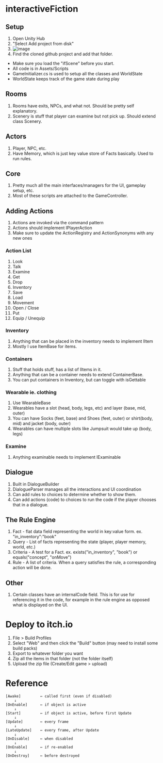 # interactiveFiction

## Setup

1. Open Unity Hub
2. "Select Add project from disk"
3. ![image](https://github.com/user-attachments/assets/9416fd4a-d36b-479b-a762-22a4fda393bf)
4. Find the cloned github project and add that folder.

- Make sure you load the "ifScene" before you start.
- All code is in Assets/Scripts
- GameInitializer.cs is used to setup all the classes and WorldState
- WorldState keeps track of the game state during play

## Rooms

1. Rooms have exits, NPCs, and what not. Should be pretty self explanatory.
2. Scenery is stuff that player can examine but not pick up. Should extend class Scenery.

## Actors

1. Player, NPC, etc.
2. Have Memory, which is just key value store of Facts basically. Used to run rules.

## Core

1. Pretty much all the main interfaces/managers for the UI, gameplay setup, etc.
2. Most of these scripts are attached to the GameController.

## Adding Actions

1. Actions are invoked via the command pattern
1. Actions should implement IPlayerAction
1. Make sure to update the ActionRegistry and ActionSynonyms with any new ones

### Action List

1. Look
2. Talk
3. Examine
4. Get
5. Drop
6. Inventory
7. Save
8. Load
9. Movement
10. Open / Close
11. Put
12. Equip / Unequip

### Inventory

1. Anything that can be placed in the inventory needs to implement IItem
2. Mostly I use ItemBase for items.

### Containers

1. Stuff that holds stuff, has a list of IItems in it.
2. Anything that can be a container needs to extend ContainerBase.
3. You can put containers in Inventory, but can toggle with isGettable

### Wearable ie. clothing

1. Use WearableBase
2. Wearables have a slot (head, body, legs, etc) and layer (base, mid, outer)
3. You can have Socks (feet, base) and Shoes (feet, outer) or shirt(body, mid) and jacket (body, outer)
4. Wearables can have multiple slots like Jumpsuit would take up (body, legs)

### Examine

1. Anything examinable needs to implement IExaminable

## Dialogue

1. Built in DialogueBuilder
2. DialogueParser manages all the interactions and UI coordination
3. Can add rules to choices to determine whether to show them.
4. Can add actions (code) to choices to run the code if the player chooses that in a dialogue.

## The Rule Engine

1. Fact - flat data field representing the world in key:value form. ex. "in_inventory":"book"
2. Query - List of facts representing the state (player, player memory, world, etc.)
3. Criteria - A test for a Fact. ex. exists("in_inventory", "book") or equals("concept", "onMove")
4. Rule - A list of criteria. When a query satisfies the rule, a corresponding action will be done.

## Other

1. Certain classes have an internalCode field. This is for use for referencing it in the code, for example in the rule engine as opposed what is displayed on the UI.

# Deploy to itch.io

1. File > Build Profiles
2. Select "Web" and then click the "Build" button (may need to install some build packs)
3. Export to whatever folder you want
4. Zip all the items in that folder (not the folder itself)
5. Upload the zip file (Create/Edit game > upload)

# Reference

    [Awake]         ← called first (even if disabled)
        ↓
    [OnEnable]      ← if object is active
        ↓
    [Start]         ← if object is active, before first Update
        ↓
    [Update]        ← every frame
        ↓
    [LateUpdate]    ← every frame, after Update
        ↓
    [OnDisable]     ← when disabled
        ↓
    [OnEnable]      ← if re-enabled
        ↓
    [OnDestroy]     ← before destroyed
